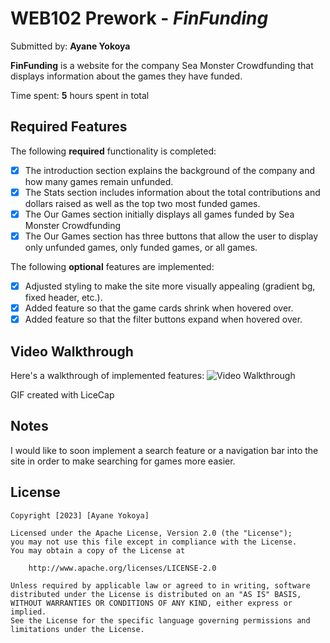 # WEB102 Prework - *FinFunding*

Submitted by: **Ayane Yokoya**

**FinFunding** is a website for the company Sea Monster Crowdfunding that displays information about the games they have funded.

Time spent: **5** hours spent in total

## Required Features

The following **required** functionality is completed:

* [x] The introduction section explains the background of the company and how many games remain unfunded.
* [x] The Stats section includes information about the total contributions and dollars raised as well as the top two most funded games.
* [x] The Our Games section initially displays all games funded by Sea Monster Crowdfunding
* [x] The Our Games section has three buttons that allow the user to display only unfunded games, only funded games, or all games.

The following **optional** features are implemented:

* [x] Adjusted styling to make the site more visually appealing (gradient bg, fixed header, etc.).
* [x] Added feature so that the game cards shrink when hovered over.
* [x] Added feature so that the filter buttons expand when hovered over.

## Video Walkthrough

Here's a walkthrough of implemented features:
<img src='https://github.com/ayaneyokoya/web102_prework/blob/main/WEB102%20Prework.gif' title='Video Walkthrough' width='' alt='Video Walkthrough' />

<!-- Replace this with whatever GIF tool you used! -->
GIF created with LiceCap  
<!-- Recommended tools:
[Kap](https://getkap.co/) for macOS
[ScreenToGif](https://www.screentogif.com/) for Windows
[peek](https://github.com/phw/peek) for Linux. -->

## Notes

I would like to soon implement a search feature or a navigation bar into the site in order to make searching for games more easier.

## License

    Copyright [2023] [Ayane Yokoya]

    Licensed under the Apache License, Version 2.0 (the "License");
    you may not use this file except in compliance with the License.
    You may obtain a copy of the License at

        http://www.apache.org/licenses/LICENSE-2.0

    Unless required by applicable law or agreed to in writing, software
    distributed under the License is distributed on an "AS IS" BASIS,
    WITHOUT WARRANTIES OR CONDITIONS OF ANY KIND, either express or implied.
    See the License for the specific language governing permissions and
    limitations under the License.
